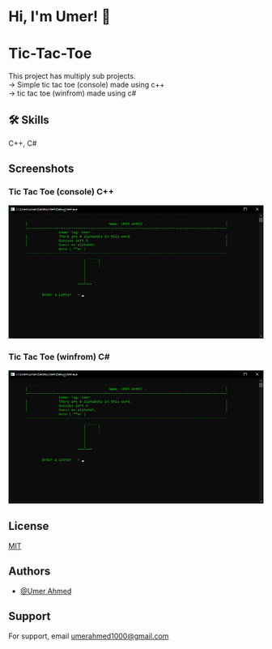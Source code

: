 # Hi, I'm Umer! 👋

# Tic-Tac-Toe
This project has multiply sub projects.
<br>
-> Simple tic tac toe (console) made using c++
<br>
-> tic tac toe (winfrom) made using c#

## 🛠 Skills
C++, C#


## Screenshots
### Tic Tac Toe (console) C++
![App Screenshot](https://github.com/imumer12/Hangman/blob/main/Resources/Hangman.png)
### Tic Tac Toe (winfrom) C#
![App Screenshot](https://github.com/imumer12/Hangman/blob/main/Resources/Hangman.png)


## License

[MIT](https://choosealicense.com/licenses/mit/)


## Authors

- [@Umer Ahmed](https://www.github.com/imumer12)


## Support

For support, email umerahmed1000@gmail.com


